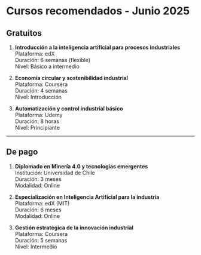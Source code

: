 # Cursos recomendados - Junio 2025

## Gratuitos

1. **Introducción a la inteligencia artificial para procesos industriales**  
   Plataforma: edX  
   Duración: 6 semanas (flexible)  
   Nivel: Básico a intermedio

2. **Economía circular y sostenibilidad industrial**  
   Plataforma: Coursera  
   Duración: 4 semanas  
   Nivel: Introducción

3. **Automatización y control industrial básico**  
   Plataforma: Udemy  
   Duración: 8 horas  
   Nivel: Principiante

---

## De pago

1. **Diplomado en Minería 4.0 y tecnologías emergentes**  
   Institución: Universidad de Chile  
   Duración: 3 meses  
   Modalidad: Online

2. **Especialización en Inteligencia Artificial para la industria**  
   Plataforma: edX (MIT)  
   Duración: 6 meses  
   Modalidad: Online

3. **Gestión estratégica de la innovación industrial**  
   Plataforma: Coursera  
   Duración: 5 semanas  
   Nivel: Intermedio


